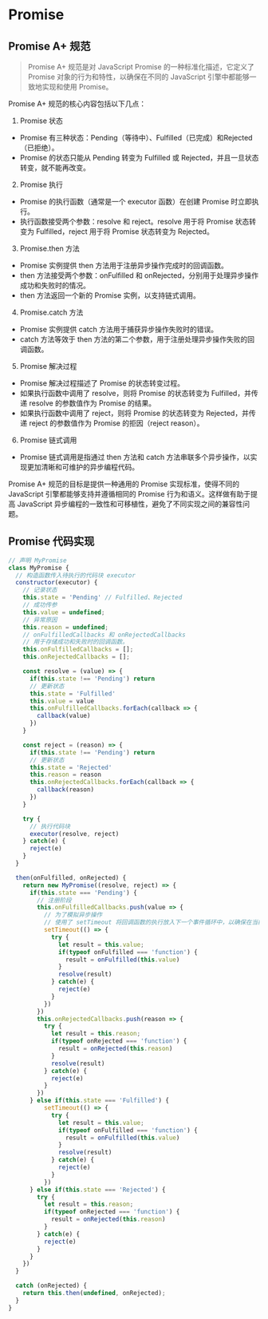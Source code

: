 # Promise

## Promise A+ 规范

> Promise A+ 规范是对 JavaScript Promise 的一种标准化描述，它定义了 Promise 对象的行为和特性，以确保在不同的 JavaScript 引擎中都能够一致地实现和使用 Promise。

Promise A+ 规范的核心内容包括以下几点：

1. Promise 状态
  - Promise 有三种状态：Pending（等待中）、Fulfilled（已完成）和Rejected（已拒绝）。
  - Promise 的状态只能从 Pending 转变为 Fulfilled 或 Rejected，并且一旦状态转变，就不能再改变。
2. Promise 执行
  - Promise 的执行函数（通常是一个 executor 函数）在创建 Promise 时立即执行。
  - 执行函数接受两个参数：resolve 和 reject。resolve 用于将 Promise 状态转变为 Fulfilled，reject 用于将 Promise 状态转变为 Rejected。
3. Promise.then 方法
  - Promise 实例提供 then 方法用于注册异步操作完成时的回调函数。
  - then 方法接受两个参数：onFulfilled 和 onRejected，分别用于处理异步操作成功和失败时的情况。
  - then 方法返回一个新的 Promise 实例，以支持链式调用。
4. Promise.catch 方法
  - Promise 实例提供 catch 方法用于捕获异步操作失败时的错误。
  - catch 方法等效于 then 方法的第二个参数，用于注册处理异步操作失败的回调函数。
5. Promise 解决过程
  - Promise 解决过程描述了 Promise 的状态转变过程。
  - 如果执行函数中调用了 resolve，则将 Promise 的状态转变为 Fulfilled，并传递 resolve 的参数值作为 Promise 的结果。
  - 如果执行函数中调用了 reject，则将 Promise 的状态转变为 Rejected，并传递 reject 的参数值作为 Promise 的拒因（reject reason）。
6. Promise 链式调用
  - Promise 链式调用是指通过 then 方法和 catch 方法串联多个异步操作，以实现更加清晰和可维护的异步编程代码。

Promise A+ 规范的目标是提供一种通用的 Promise 实现标准，使得不同的 JavaScript 引擎都能够支持并遵循相同的 Promise 行为和语义。这样做有助于提高 JavaScript 异步编程的一致性和可移植性，避免了不同实现之间的兼容性问题。



## Promise 代码实现


```js
// 声明 MyPromise
class MyPromise {
  // 构造函数传入待执行的代码块 executor
  constructor(executor) {
    // 记录状态
    this.state = 'Pending' // Fulfilled、Rejected
    // 成功传参
    this.value = undefined;
    // 异常原因
    this.reason = undefined;
    // onFulfilledCallbacks 和 onRejectedCallbacks
    // 用于存储成功和失败时的回调函数。
    this.onFulfilledCallbacks = [];
    this.onRejectedCallbacks = [];

    const resolve = (value) => {
      if(this.state !== 'Pending') return
      // 更新状态
      this.state = 'Fulfilled'
      this.value = value
      this.onFulfilledCallbacks.forEach(callback => {
        callback(value)
      })
    }

    const reject = (reason) => {
      if(this.state !== 'Pending') return
      // 更新状态
      this.state = 'Rejected'
      this.reason = reason
      this.onRejectedCallbacks.forEach(callback => {
        callback(reason)
      })
    }

    try {
      // 执行代码块
      executor(resolve, reject)
    } catch(e) {
      reject(e)
    }
  }

  then(onFulfilled, onRejected) {
    return new MyPromise((resolve, reject) => {
      if(this.state === 'Pending') {
        // 注册阶段
        this.onFulfilledCallbacks.push(value => {
          // 为了模拟异步操作
          // 使用了 setTimeout 将回调函数的执行放入下一个事件循环中，以确保在当前代码块执行完毕后再执行回调函数。
          setTimeout(() => {
            try {
              let result = this.value;
              if(typeof onFulfilled === 'function') {
                result = onFulfilled(this.value)
              }
              resolve(result)
            } catch(e) {
              reject(e)
            }
          })
        })
        this.onRejectedCallbacks.push(reason => {
          try {
            let result = this.reason;
            if(typeof onRejected === 'function') {
              result = onRejected(this.reason)
            }
            resolve(result)
          } catch(e) {
            reject(e)
          }
        })
      } else if(this.state === 'Fulfilled') {
          setTimeout(() => {
            try {
              let result = this.value;
              if(typeof onFulfilled === 'function') {
                result = onFulfilled(this.value)
              }
              resolve(result)
            } catch(e) {
              reject(e)
            }
          })
      } else if(this.state === 'Rejected') {
        try {
          let result = this.reason;
          if(typeof onRejected === 'function') {
            result = onRejected(this.reason)
          }
        } catch(e) {
          reject(e)
        }
      }
    })
  }

  catch (onRejected) {
    return this.then(undefined, onRejected);
  }
}
```




